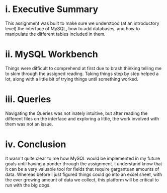 # i. Executive Summary
  This assignment was built to make sure we understood (at an introductory level) the interface of MySQL, how to add databases, and how to manipulate the different tables included in them.
# ii. MySQL Workbench
  Things were difficult to comprehend at first due to brash thinking telling me to skim through the assigned reading. Taking things step by step helped a lot, along with a little bit of trying things until something worked.
# iii. Queries
  Navigating the Queries was not inately intuitive, but after reading the different files on the interface and exploring a little, the work involved with them was not an issue.
# iv. Conclusion
  It wasn't quite clear to me how MySQL would be implemented in my future goals until having a ponder through the assignment. I understand know that it can be a very valuable tool for fields that require gargantuan amounts of data. Whereas before I just figured things could go into an excel sheet, with the ever growing amount of data we collect, this platform will be critical to run with the big dogs. 
